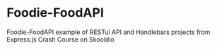 # Foodie-FoodAPI
Foodie-FoodAPI example of RESTul API and Handlebars projects from Express.js Crash Course on Skooldio

